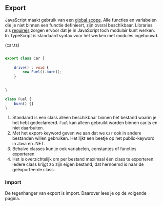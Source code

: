 ## Export

JavaScript maakt gebruik van een [global scope](http://www.w3schools.com/js/js_scope.asp). Alle functies en variabelen
die je niet binnen een functie definieert, zijn overal beschikbaar. Libraries als [requirejs](http://requirejs.org/)
zorgen ervoor dat je in JavaScript toch modulair kunt werken. In TypeScript is standaard syntax voor het werken met
modules ingebouwd.

(car.ts)

```TypeScript

export class Car {
    
    drive() : void {
        new Fuel().burn();
    }
    
    
}

class Fuel {
    burn() {}
}
```

1. Standaard is een class alleen beschikbaar binnen het bestand waarin je het hebt gedeclareerd. `Fuel` kan alleen 
   gebruikt worden binnen car.ts en niet daarbuiten.
2. Met het export-keyword geven we aan dat we `Car` ook in andere bestanden willen gebruiken. Het lijkt een beetje op
   het public-keyword in Java en .NET.
3. Behalve classes kun je ook variabelen, constantes of functies exporteren.
4. Het is overzichtelijk om per bestand maximaal &eacute;&eacute;n class te exporteren. Iedere class krijgt zo zijn 
   eigen bestand, dat hernoemd is naar de ge&euml;xporteerde class.

### Import

De tegenhanger van export is import. Daarover lees je op de volgende pagina.